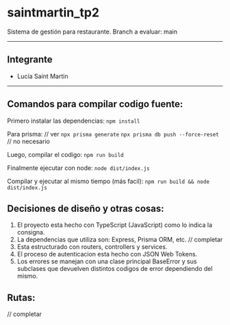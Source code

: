# saintmartin_tp2

Sistema de gestión para restaurante.
Branch a evaluar: main

---

## Integrante
- Lucía Saint Martin

---

## Comandos para compilar codigo fuente:

Primero instalar las dependencias:
```npm install```

Para prisma: // ver
```npx prisma generate```
```npx prisma db push --force-reset``` // no necesario

Luego, compilar el codigo:
```npm run build```

Finalmente ejecutar con node:
```node dist/index.js```


Compilar y ejecutar al mismo tiempo (más facil):
```npm run build && node dist/index.js```

## Decisiones de diseño y otras cosas:

1. El proyecto esta hecho con TypeScript (JavaScript) como lo indica la consigna.
2. La dependencias que utiliza son: Express, Prisma ORM, etc. // completar
3. Esta estructurado con routers, controllers y services.
4. El proceso de autenticacion esta hecho con JSON Web Tokens.
5. Los errores se manejan con una clase principal BaseError y sus subclases que devuelven distintos codigos de error dependiendo del mismo.

## Rutas:
// completar